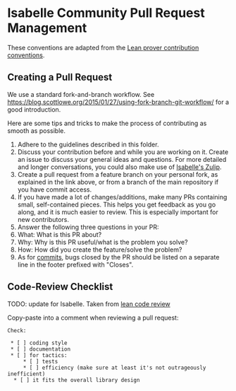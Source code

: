 # Isabelle Community Pull Request Management
These conventions are adapted from the
[Lean prover contribution conventions](https://github.com/leanprover-community/mathlib/blob/master/docs/contribute/index.md).

## Creating a Pull Request

We use a standard fork-and-branch workflow. See
https://blog.scottlowe.org/2015/01/27/using-fork-branch-git-workflow/
for a good introduction.

Here are some tips and tricks to make the process of contributing as smooth as possible.

1. Adhere to the guidelines described in this folder.
2. Discuss your contribution before and while you are working on it.
Create an issue to discuss your general ideas and questions.
For more detailed and longer conversations, you could also make use of [Isabelle's Zulip](https://isabelle.zulipchat.com/).
3. Create a pull request from a feature branch on your personal fork,
   as explained in the link above, or from a branch of the main repository if you have commit access.
4. If you have made a lot of changes/additions, make many PRs containing small, self-contained
   pieces. This helps you get feedback as you go along, and it is much easier to review. This is
   especially important for new contributors.
5. Answer the following three questions in your PR:
  1. What: What is this PR about?
  2. Why: Why is this PR useful/what is the problem you solve?
  3. How: How did you create the feature/solve the problem?
6. As for [commits](commits.md), bugs closed by the PR should be listed on a separate line
in the footer prefixed with "Closes".

## Code-Review Checklist
TODO: update for Isabelle. Taken from [lean code review](https://github.com/leanprover-community/mathlib/blob/master/docs/contribute/code-review.md)

Copy-paste into a comment when reviewing a pull request:
```
Check:

 * [ ] coding style
 * [ ] documentation
 * [ ] for tactics:
     * [ ] tests
     * [ ] efficiency (make sure at least it's not outrageously inefficient)
  * [ ] it fits the overall library design
```
